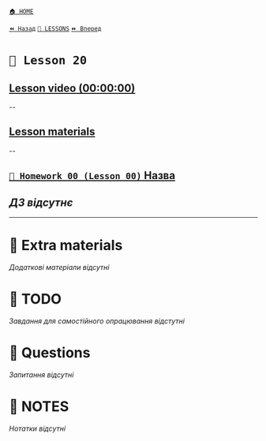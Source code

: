 [`🏠 HOME`](../../README.md)  

[`⏪ Назад`](../19/README.md)  [`📗 LESSONS`](../README.md)  [`⏩ Вперед`](../21/README.md)  

# `📗 Lesson 20`

## [Lesson video (00:00:00)]()

--

## [Lesson materials]()

--

## [`📕 Homework 00 (Lesson 00)` Назва]()  
*ДЗ відсутнє*
--

---

# 📘 Extra materials

*Додаткові матеріали відсутні*

# 📘 TODO
*Завдання для самостійного опрацювання відстутні*

# 📘 Questions
*Запитання відсутні*

# 📘 NOTES
*Нотатки відсутні*